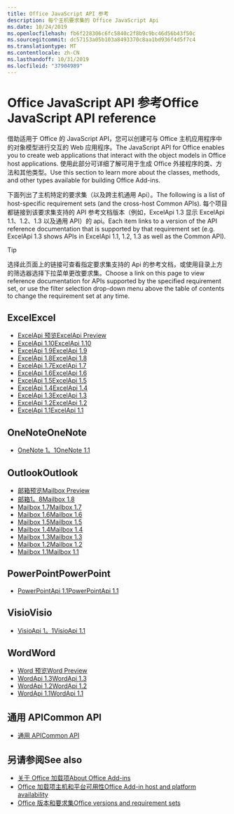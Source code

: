 ```yaml
---
title: Office JavaScript API 参考
description: 每个主机要求集的 Office JavaScript Api
ms.date: 10/24/2019
ms.openlocfilehash: fb6f228306c6fc5840c2f8b9c9bc46d56b43f50c
ms.sourcegitcommit: dc57153a05b103a8493370c8aa1bd936f4d5f7c4
ms.translationtype: MT
ms.contentlocale: zh-CN
ms.lasthandoff: 10/31/2019
ms.locfileid: "37904989"
---
```

# <a name="office-javascript-api-reference"></a><span data-ttu-id="6f778-103">Office JavaScript API 参考</span><span class="sxs-lookup"><span data-stu-id="6f778-103">Office JavaScript API reference</span></span>

<span data-ttu-id="6f778-104">借助适用于 Office 的 JavaScript API，您可以创建可与 Office 主机应用程序中的对象模型进行交互的 Web 应用程序。</span><span class="sxs-lookup"><span data-stu-id="6f778-104">The JavaScript API for Office enables you to create web applications that interact with the object models in Office host applications.</span></span> <span data-ttu-id="6f778-105">使用此部分可详细了解可用于生成 Office 外接程序的类、方法和其他类型。</span><span class="sxs-lookup"><span data-stu-id="6f778-105">Use this section to learn more about the classes, methods, and other types available for building Office Add-ins.</span></span>

<span data-ttu-id="6f778-106">下面列出了主机特定的要求集（以及跨主机通用 Api）。</span><span class="sxs-lookup"><span data-stu-id="6f778-106">The following is a list of host-specific requirement sets (and the cross-host Common APIs).</span></span> <span data-ttu-id="6f778-107">每个项目都链接到该要求集支持的 API 参考文档版本（例如，ExcelApi 1.3 显示 ExcelApi 1.1、1.2、1.3 以及通用 API）的 api。</span><span class="sxs-lookup"><span data-stu-id="6f778-107">Each item links to a version of the API reference documentation that is supported by that requirement set (e.g. ExcelApi 1.3 shows APIs in ExcelApi 1.1, 1.2, 1.3 as well as the Common API).</span></span>

> [!TIP]
> <span data-ttu-id="6f778-108">选择此页面上的链接可查看指定要求集支持的 Api 的参考文档，或使用目录上方的筛选器选择下拉菜单更改要求集。</span><span class="sxs-lookup"><span data-stu-id="6f778-108">Choose a link on this page to view reference documentation for APIs supported by the specified requirement set, or use the filter selection drop-down menu above the table of contents to change the requirement set at any time.</span></span>

## <a name="excel"></a><span data-ttu-id="6f778-109">Excel</span><span class="sxs-lookup"><span data-stu-id="6f778-109">Excel</span></span>

- [<span data-ttu-id="6f778-110">ExcelApi 预览</span><span class="sxs-lookup"><span data-stu-id="6f778-110">ExcelApi Preview</span></span>](/javascript/api/excel?view=excel-js-preview)
- [<span data-ttu-id="6f778-111">ExcelApi 1.10</span><span class="sxs-lookup"><span data-stu-id="6f778-111">ExcelApi 1.10</span></span>](/javascript/api/excel?view=excel-js-1.10)
- [<span data-ttu-id="6f778-112">ExcelApi 1.9</span><span class="sxs-lookup"><span data-stu-id="6f778-112">ExcelApi 1.9</span></span>](/javascript/api/excel?view=excel-js-1.9)
- [<span data-ttu-id="6f778-113">ExcelApi 1.8</span><span class="sxs-lookup"><span data-stu-id="6f778-113">ExcelApi 1.8</span></span>](/javascript/api/excel?view=excel-js-1.8)
- [<span data-ttu-id="6f778-114">ExcelApi 1.7</span><span class="sxs-lookup"><span data-stu-id="6f778-114">ExcelApi 1.7</span></span>](/javascript/api/excel?view=excel-js-1.7)
- [<span data-ttu-id="6f778-115">ExcelApi 1.6</span><span class="sxs-lookup"><span data-stu-id="6f778-115">ExcelApi 1.6</span></span>](/javascript/api/excel?view=excel-js-1.6)
- [<span data-ttu-id="6f778-116">ExcelApi 1.5</span><span class="sxs-lookup"><span data-stu-id="6f778-116">ExcelApi 1.5</span></span>](/javascript/api/excel?view=excel-js-1.5)
- [<span data-ttu-id="6f778-117">ExcelApi 1.4</span><span class="sxs-lookup"><span data-stu-id="6f778-117">ExcelApi 1.4</span></span>](/javascript/api/excel?view=excel-js-1.4)
- [<span data-ttu-id="6f778-118">ExcelApi 1.3</span><span class="sxs-lookup"><span data-stu-id="6f778-118">ExcelApi 1.3</span></span>](/javascript/api/excel?view=excel-js-1.3)
- [<span data-ttu-id="6f778-119">ExcelApi 1.2</span><span class="sxs-lookup"><span data-stu-id="6f778-119">ExcelApi 1.2</span></span>](/javascript/api/excel?view=excel-js-1.2)
- [<span data-ttu-id="6f778-120">ExcelApi 1.1</span><span class="sxs-lookup"><span data-stu-id="6f778-120">ExcelApi 1.1</span></span>](/javascript/api/excel?view=excel-js-1.1)

## <a name="onenote"></a><span data-ttu-id="6f778-121">OneNote</span><span class="sxs-lookup"><span data-stu-id="6f778-121">OneNote</span></span>

- [<span data-ttu-id="6f778-122">OneNote 1。1</span><span class="sxs-lookup"><span data-stu-id="6f778-122">OneNote 1.1</span></span>](/javascript/api/onenote?view=onenote-js-1.1)

## <a name="outlook"></a><span data-ttu-id="6f778-123">Outlook</span><span class="sxs-lookup"><span data-stu-id="6f778-123">Outlook</span></span>

- [<span data-ttu-id="6f778-124">邮箱预览</span><span class="sxs-lookup"><span data-stu-id="6f778-124">Mailbox Preview</span></span>](/javascript/api/outlook?view=outlook-js-preview)
- [<span data-ttu-id="6f778-125">邮箱1。8</span><span class="sxs-lookup"><span data-stu-id="6f778-125">Mailbox 1.8</span></span>](/javascript/api/outlook?view=outlook-js-1.8)
- [<span data-ttu-id="6f778-126">Mailbox 1.7</span><span class="sxs-lookup"><span data-stu-id="6f778-126">Mailbox 1.7</span></span>](/javascript/api/outlook?view=outlook-js-1.7)
- [<span data-ttu-id="6f778-127">Mailbox 1.6</span><span class="sxs-lookup"><span data-stu-id="6f778-127">Mailbox 1.6</span></span>](/javascript/api/outlook?view=outlook-js-1.6)
- [<span data-ttu-id="6f778-128">Mailbox 1.5</span><span class="sxs-lookup"><span data-stu-id="6f778-128">Mailbox 1.5</span></span>](/javascript/api/outlook?view=outlook-js-1.5)
- [<span data-ttu-id="6f778-129">Mailbox 1.4</span><span class="sxs-lookup"><span data-stu-id="6f778-129">Mailbox 1.4</span></span>](/javascript/api/outlook?view=outlook-js-1.4)
- [<span data-ttu-id="6f778-130">Mailbox 1.3</span><span class="sxs-lookup"><span data-stu-id="6f778-130">Mailbox 1.3</span></span>](/javascript/api/outlook?view=outlook-js-1.3)
- [<span data-ttu-id="6f778-131">Mailbox 1.2</span><span class="sxs-lookup"><span data-stu-id="6f778-131">Mailbox 1.2</span></span>](/javascript/api/outlook?view=outlook-js-1.2)
- [<span data-ttu-id="6f778-132">Mailbox 1.1</span><span class="sxs-lookup"><span data-stu-id="6f778-132">Mailbox 1.1</span></span>](/javascript/api/outlook?view=outlook-js-1.1)

## <a name="powerpoint"></a><span data-ttu-id="6f778-133">PowerPoint</span><span class="sxs-lookup"><span data-stu-id="6f778-133">PowerPoint</span></span>

- [<span data-ttu-id="6f778-134">PowerPointApi 1.1</span><span class="sxs-lookup"><span data-stu-id="6f778-134">PowerPointApi 1.1</span></span>](/javascript/api/powerpoint?view=powerpoint-js-1.1)

## <a name="visio"></a><span data-ttu-id="6f778-135">Visio</span><span class="sxs-lookup"><span data-stu-id="6f778-135">Visio</span></span>

- [<span data-ttu-id="6f778-136">VisioApi 1。1</span><span class="sxs-lookup"><span data-stu-id="6f778-136">VisioApi 1.1</span></span>](/javascript/api/visio?view=visio-js-1.1)

## <a name="word"></a><span data-ttu-id="6f778-137">Word</span><span class="sxs-lookup"><span data-stu-id="6f778-137">Word</span></span>

- [<span data-ttu-id="6f778-138">Word 预览</span><span class="sxs-lookup"><span data-stu-id="6f778-138">Word Preview</span></span>](/javascript/api/word?view=word-js-preview)
- [<span data-ttu-id="6f778-139">WordApi 1.3</span><span class="sxs-lookup"><span data-stu-id="6f778-139">WordApi 1.3</span></span>](/javascript/api/word?view=word-js-1.3)
- [<span data-ttu-id="6f778-140">WordApi 1.2</span><span class="sxs-lookup"><span data-stu-id="6f778-140">WordApi 1.2</span></span>](/javascript/api/word?view=word-js-1.2)
- [<span data-ttu-id="6f778-141">WordApi 1.1</span><span class="sxs-lookup"><span data-stu-id="6f778-141">WordApi 1.1</span></span>](/javascript/api/word?view=word-js-1.1)

## <a name="common-api"></a><span data-ttu-id="6f778-142">通用 API</span><span class="sxs-lookup"><span data-stu-id="6f778-142">Common API</span></span>

- [<span data-ttu-id="6f778-143">通用 API</span><span class="sxs-lookup"><span data-stu-id="6f778-143">Common API</span></span>](/javascript/api/office?view=common-js)

## <a name="see-also"></a><span data-ttu-id="6f778-144">另请参阅</span><span class="sxs-lookup"><span data-stu-id="6f778-144">See also</span></span>

- [<span data-ttu-id="6f778-145">关于 Office 加载项</span><span class="sxs-lookup"><span data-stu-id="6f778-145">About Office Add-ins</span></span>](/office/dev/add-ins/overview)
- [<span data-ttu-id="6f778-146">Office 加载项主机和平台可用性</span><span class="sxs-lookup"><span data-stu-id="6f778-146">Office Add-in host and platform availability</span></span>](/office/dev/add-ins/overview/office-add-in-availability)
- [<span data-ttu-id="6f778-147">Office 版本和要求集</span><span class="sxs-lookup"><span data-stu-id="6f778-147">Office versions and requirement sets</span></span>](/office/dev/add-ins/develop/office-versions-and-requirement-sets)
